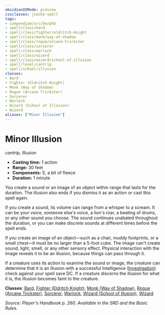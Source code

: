 ```yaml
---
obsidianUIMode: preview
cssclasses: json5e-spell
tags:
- compendium/src/5e/phb
- spell/class/bard
- spell/class/fighter/eldritch-knight
- spell/class/monk/way-of-shadow
- spell/class/rogue/arcane-trickster
- spell/class/sorcerer
- spell/class/warlock
- spell/class/wizard
- spell/class/wizard/school-of-illusion
- spell/level/cantrip
- spell/school/illusion
classes:
- Bard
- Fighter (Eldritch Knight)
- Monk (Way of Shadow)
- Rogue (Arcane Trickster)
- Sorcerer
- Warlock
- Wizard (School of Illusion)
- Wizard
aliases: ["Minor Illusion"]
---
```

# Minor Illusion
*cantrip, Illusion*  

- **Casting time:** 1 action
- **Range:** 30 feet
- **Components:** S, a bit of fleece
- **Duration:** 1 minute

You create a sound or an image of an object within range that lasts for the duration. The illusion also ends if you dismiss it as an action or cast this spell again.

If you create a sound, its volume can range from a whisper to a scream. It can be your voice, someone else's voice, a lion's roar, a beating of drums, or any other sound you choose. The sound continues unabated throughout the duration, or you can make discrete sounds at different times before the spell ends.

If you create an image of an object—such as a chair, muddy footprints, or a small chest—it must be no larger than a 5-foot cube. The image can't create sound, light, smell, or any other sensory effect. Physical interaction with the image reveals it to be an illusion, because things can pass through it.

If a creature uses its action to examine the sound or image, the creature can determine that it is an illusion with a successful Intelligence ([Investigation](/3-Mechanics/CLI/rules/skills.md#Investigation)) check against your spell save DC. If a creature discerns the illusion for what it is, the illusion becomes faint to the creature.

**Classes**: [Bard](/3-Mechanics/CLI/classes/bard.md), [Fighter (Eldritch Knight)](/3-Mechanics/CLI/classes/fighter-eldritch-knight.md), [Monk (Way of Shadow)](/3-Mechanics/CLI/classes/monk-way-of-shadow.md), [Rogue (Arcane Trickster)](/3-Mechanics/CLI/classes/rogue-arcane-trickster.md), [Sorcerer](/3-Mechanics/CLI/classes/sorcerer.md), [Warlock](/3-Mechanics/CLI/classes/warlock.md), [Wizard (School of Illusion)](/3-Mechanics/CLI/classes/wizard-school-of-illusion.md), [Wizard](/3-Mechanics/CLI/classes/wizard.md)

*Source: Player's Handbook p. 260. Available in the SRD and the Basic Rules.*